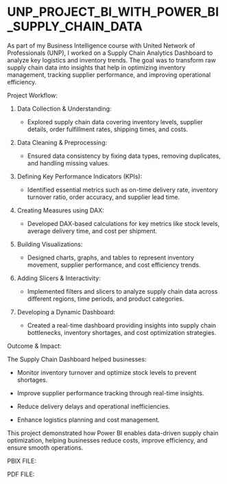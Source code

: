 # UNP_PROJECT_BI_WITH_POWER_BI_SUPPLY_CHAIN_DATA

As part of my Business Intelligence course with United Network of Professionals (UNP), I worked on a Supply Chain Analytics Dashboard to analyze key logistics and inventory trends. The goal was to transform raw supply chain data into insights that help in optimizing inventory management, tracking supplier performance, and improving operational efficiency.  
 
Project Workflow:  
 
1. Data Collection & Understanding:  

   - Explored supply chain data covering inventory levels, supplier details, order fulfillment rates, shipping times, and costs.  
 
2. Data Cleaning & Preprocessing:  

   - Ensured data consistency by fixing data types, removing duplicates, and handling missing values.  
 
3. Defining Key Performance Indicators (KPIs):  

   - Identified essential metrics such as on-time delivery rate, inventory turnover ratio, order accuracy, and supplier lead time.  
 
4. Creating Measures using DAX:  

   - Developed DAX-based calculations for key metrics like stock levels, average delivery time, and cost per shipment.  
 
5. Building Visualizations:  

   - Designed charts, graphs, and tables to represent inventory movement, supplier performance, and cost efficiency trends.  
 
6. Adding Slicers & Interactivity:  

   - Implemented filters and slicers to analyze supply chain data across different regions, time periods, and product categories.  
 
7. Developing a Dynamic Dashboard:  

   - Created a real-time dashboard providing insights into supply chain bottlenecks, inventory shortages, and cost optimization strategies.  
 
Outcome & Impact:  

The Supply Chain Dashboard helped businesses:  

- Monitor inventory turnover and optimize stock levels to prevent shortages.  

- Improve supplier performance tracking through real-time insights.  

- Reduce delivery delays and operational inefficiencies.  

- Enhance logistics planning and cost management.  
 
This project demonstrated how Power BI enables data-driven supply chain optimization, helping businesses reduce costs, improve efficiency, and ensure smooth operations.


PBIX FILE:

PDF FILE:
